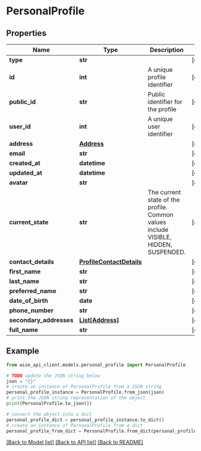 # PersonalProfile


## Properties

Name | Type | Description | Notes
------------ | ------------- | ------------- | -------------
**type** | **str** |  | [optional] 
**id** | **int** | A unique profile identifier | [optional] 
**public_id** | **str** | Public identifier for the profile | [optional] 
**user_id** | **int** | A unique user identifier | [optional] 
**address** | [**Address**](Address.md) |  | [optional] 
**email** | **str** |  | [optional] 
**created_at** | **datetime** |  | [optional] 
**updated_at** | **datetime** |  | [optional] 
**avatar** | **str** |  | [optional] 
**current_state** | **str** | The current state of the profile. Common values include VISIBLE, HIDDEN, SUSPENDED. | [optional] 
**contact_details** | [**ProfileContactDetails**](ProfileContactDetails.md) |  | [optional] 
**first_name** | **str** |  | [optional] 
**last_name** | **str** |  | [optional] 
**preferred_name** | **str** |  | [optional] 
**date_of_birth** | **date** |  | [optional] 
**phone_number** | **str** |  | [optional] 
**secondary_addresses** | [**List[Address]**](Address.md) |  | [optional] 
**full_name** | **str** |  | [optional] 

## Example

```python
from wise_api_client.models.personal_profile import PersonalProfile

# TODO update the JSON string below
json = "{}"
# create an instance of PersonalProfile from a JSON string
personal_profile_instance = PersonalProfile.from_json(json)
# print the JSON string representation of the object
print(PersonalProfile.to_json())

# convert the object into a dict
personal_profile_dict = personal_profile_instance.to_dict()
# create an instance of PersonalProfile from a dict
personal_profile_from_dict = PersonalProfile.from_dict(personal_profile_dict)
```
[[Back to Model list]](../README.md#documentation-for-models) [[Back to API list]](../README.md#documentation-for-api-endpoints) [[Back to README]](../README.md)


